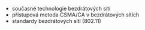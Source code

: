 - současné technologie bezdrátových sítí
- přístupová metoda CSMA/CA v bezdrátových sítích
- standardy bezdrátových sítí (802.11)